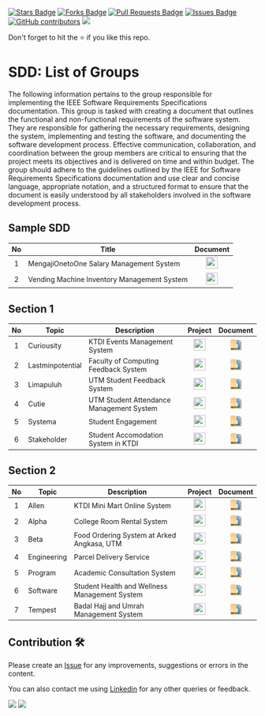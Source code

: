 <a href="https://github.com/drshahizan/software-engineering/stargazers"><img src="https://img.shields.io/github/stars/drshahizan/software-engineering" alt="Stars Badge"/></a>
<a href="https://github.com/drshahizan/software-engineering/network/members"><img src="https://img.shields.io/github/forks/drshahizan/software-engineering" alt="Forks Badge"/></a>
<a href="https://github.com/drshahizan/software-engineering/pulls"><img src="https://img.shields.io/github/issues-pr/drshahizan/software-engineering" alt="Pull Requests Badge"/></a>
<a href="https://github.com/drshahizan/software-engineering/issues"><img src="https://img.shields.io/github/issues/drshahizan/software-engineering" alt="Issues Badge"/></a>
<a href="https://github.com/drshahizan/software-engineering/graphs/contributors"><img alt="GitHub contributors" src="https://img.shields.io/github/contributors/drshahizan/software-engineering?color=2b9348"></a>
![](https://visitor-badge.glitch.me/badge?page_id=drshahizan/software-engineering)

Don't forget to hit the :star: if you like this repo.

# SDD: List of Groups

The following information pertains to the group responsible for implementing the IEEE Software Requirements Specifications documentation. This group is tasked with creating a document that outlines the functional and non-functional requirements of the software system. They are responsible for gathering the necessary requirements, designing the system, implementing and testing the software, and documenting the software development process. Effective communication, collaboration, and coordination between the group members are critical to ensuring that the project meets its objectives and is delivered on time and within budget. The group should adhere to the guidelines outlined by the IEEE for Software Requirements Specifications documentation and use clear and concise language, appropriate notation, and a structured format to ensure that the document is easily understood by all stakeholders involved in the software development process.

## Sample SDD

| No | Title | Document |
| :-----: | ------  | :------: |
| 1 | MengajiOnetoOne Salary Management System | <a href="SDD-Group1.pdf" ><img src="../../../images/pdf64.png" width="24px" height="24px" ></a> |
| 2 | Vending Machine Inventory Management System | <a href="SDD-Group2.pdf" ><img src="../../../images/pdf64.png" width="24px" height="24px" ></a> |

## Section 1

| No | Topic | Description | Project | Document |
| :-----: | ------ | ------ | :------: | :------: |
| 1 | Curiousity | KTDI Events Management System |<a href="https://github.com/users/drshahizan/projects/11" ><img src="../../../images/task.png" width="24px" height="24px" ></a> | <a href="sec01/curiousity" ><img src="../../../images/data_folder.png" width="24px" height="24px" ></a> |
| 2 | Lastminpotential | Faculty of Computing Feedback System |<a href="https://github.com/users/drshahizan/projects/12" ><img src="../../../images/task.png" width="24px" height="24px" ></a> |<a href="sec01/lastminpotential" ><img src="../../../images/data_folder.png" width="24px" height="24px" ></a>  |
| 3 | Limapuluh | UTM Student Feedback System |<a href="https://github.com/users/drshahizan/projects/13" ><img src="../../../images/task.png" width="24px" height="24px" ></a> |<a href="sec01/limapuluh" ><img src="../../../images/data_folder.png" width="24px" height="24px" ></a>  |
| 4 | Cutie | UTM Student Attendance Management System |<a href="https://github.com/users/drshahizan/projects/15" ><img src="../../../images/task.png" width="24px" height="24px" ></a> | <a href="sec01/cutie" ><img src="../../../images/data_folder.png" width="24px" height="24px" ></a> |
| 5 | Systema | Student Engagement | <a href="https://github.com/users/drshahizan/projects/14" ><img src="../../../images/task.png" width="24px" height="24px" ></a> | <a href="sec01/systema" ><img src="../../../images/data_folder.png" width="24px" height="24px" ></a> |
| 6 | Stakeholder | Student Accomodation System in KTDI |<a href="https://github.com/users/drshahizan/projects/16" ><img src="../../../images/task.png" width="24px" height="24px" ></a> | <a href="sec01/stakeholder" ><img src="../../../images/data_folder.png" width="24px" height="24px" ></a> |

## Section 2

| No | Topic | Description | Project | Document |
| :-----: | ------ | ------ | :------: | :------: |
| 1 | Allen | KTDI Mini Mart Online System |<a href="https://github.com/users/drshahizan/projects/17" ><img src="../../../images/task.png" width="24px" height="24px" ></a> | <a href="sec02/allen" ><img src="../../../images/data_folder.png" width="24px" height="24px" ></a> |
| 2 | Alpha | College Room Rental System |<a href="https://github.com/users/drshahizan/projects/18" ><img src="../../../images/task.png" width="24px" height="24px" ></a> | <a href="sec02/alpha" ><img src="../../../images/data_folder.png" width="24px" height="24px" ></a> |
| 3 | Beta | Food Ordering System at Arked Angkasa, UTM |<a href="https://github.com/users/drshahizan/projects/19" ><img src="../../../images/task.png" width="24px" height="24px" ></a> |<a href="hsec02/beta" ><img src="../../../images/data_folder.png" width="24px" height="24px" ></a> |
| 4 | Engineering | Parcel Delivery Service |<a href="https://github.com/users/drshahizan/projects/20" ><img src="../../../images/task.png" width="24px" height="24px" ></a> | <a href="sec02/engineering" ><img src="../../../images/data_folder.png" width="24px" height="24px" ></a> |
| 5 | Program | Academic Consultation System|<a href="https://github.com/users/drshahizan/projects/21" ><img src="../../../images/task.png" width="24px" height="24px" ></a> | <a href="hsec02/program" ><img src="../../../images/data_folder.png" width="24px" height="24px" ></a> |
| 6 | Software| Student Health and Wellness Management System |<a href="https://github.com/users/drshahizan/projects/22" ><img src="../../../images/task.png" width="24px" height="24px" ></a> | <a href="sec02/software" ><img src="../../../images/data_folder.png" width="24px" height="24px" ></a> |
| 7 | Tempest | Badal Hajj and Umrah Management System|<a href="https://github.com/users/drshahizan/projects/23" ><img src="../../../images/task.png" width="24px" height="24px" ></a> | <a href="sec02/tempest" ><img src="../../../images/data_folder.png" width="24px" height="24px" ></a> |


## Contribution 🛠️
Please create an [Issue](https://github.com/drshahizan/software-engineering/issues) for any improvements, suggestions or errors in the content.

You can also contact me using [Linkedin](https://www.linkedin.com/in/drshahizan/) for any other queries or feedback.

![](https://komarev.com/ghpvc/?username=drshahizan&label=Views&color=0e75b6&style=flat)
![](https://hit.yhype.me/github/profile?user_id=81284918)


